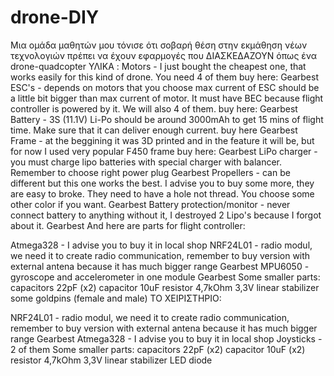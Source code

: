 # drone-DIY
Μια ομάδα μαθητών μου τόνισε ότι σοβαρή θέση στην εκμάθηση νέων τεχνολογιών πρέπει να έχουν εφαρμογές που ΔΙΑΣΚΕΔΑΖΟΥΝ όπως ένα drone-quadcopter
ΥΛΙΚΑ :
Motors - I just bought the cheapest one, that works easily for this kind of drone. You need 4 of them buy here: Gearbest
ESC's - depends on motors that you choose max current of ESC should be a little bit bigger than max current of motor. It must have BEC because flight controller is powered by it. We will also 4 of them. buy here: Gearbest
Battery - 3S (11.1V) Li-Po should be around 3000mAh to get 15 mins of flight time. Make sure that it can deliver enough current. buy here Gearbest
Frame - at the beggining it was 3D printed and in the feature it will be, but for now I used very popular F450 frame buy here: Gearbest
LiPo charger - you must charge lipo batteries with special charger with balancer. Remember to choose right power plug Gearbest
Propellers - can be different but this one works the best. I advise you to buy some more, they are easy to broke. They need to have a hole not thread. You choose some other color if you want. Gearbest
Battery protection/monitor - never connect battery to anything without it, I destroyed 2 Lipo's because I forgot about it. Gearbest
And here are parts for flight controller:

Atmega328 - I advise you to buy it in local shop
NRF24L01 - radio modul, we need it to create radio communication, remember to buy version with external antena because it has much bigger range Gearbest
MPU6050 - gyroscope and accelerometer in one module Gearbest
Some smaller parts:
capacitors 22pF (x2)
capacitor 10uF
resistor 4,7kOhm
3,3V linear stabilizer
some goldpins (female and male)
ΤΟ ΧΕΙΡΙΣΤΗΡΙΟ:

NRF24L01 - radio modul, we need it to create radio communication, remember to buy version with external antena because it has much bigger range Gearbest
Atmega328 - I advise you to buy it in local shop
Joysticks - 2 of them
Some smaller parts:
capacitors 22pF (x2)
capacitor 10uF (x2)
resistor 4,7kOhm
3,3V linear stabilizer
LED diode
